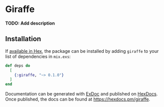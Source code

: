 # Giraffe

**TODO: Add description**

## Installation

If [available in Hex](https://hex.pm/docs/publish), the package can be installed
by adding `giraffe` to your list of dependencies in `mix.exs`:

```elixir
def deps do
  [
    {:giraffe, "~> 0.1.0"}
  ]
end
```

Documentation can be generated with [ExDoc](https://github.com/elixir-lang/ex_doc)
and published on [HexDocs](https://hexdocs.pm). Once published, the docs can
be found at <https://hexdocs.pm/giraffe>.

